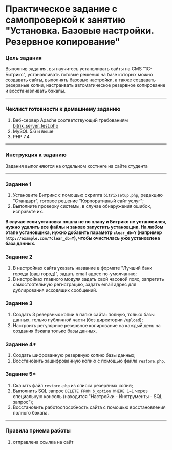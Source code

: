 
# Практическое задание с самопроверкой к занятию "Установка. Базовые настройки. Резервное копирование"

### Цель задания

Выполнив задания, вы научитесь устанвливать сайты на CMS "1С-Битрикс", устанавливать готовые решения на базе которых можно создавать сайты, выполнять базовые настройки, а также создавать резервные копии, настраивать автоматическое резервное копирование и восстанавливать бэкапы.

------

### Чеклист готовности к домашнему заданию

1. Веб-сервер Apache соответствующий требованиям [bitrix_server_test.php](https://www.1c-bitrix.ru/download/scripts/bitrix_server_test.php)
2. MySQL 5.6 и выше
3. PHP 7.4

------

### Инструкция к заданию

Задания выполняются на отдельном хостинге на сайте студента

------

### Задание 1

1. Установите Битрикс с помощью скрипта `bitrixsetup.php`, редакцию "Стандарт", готовое решение "Корпоративный сайт услуг";
2. Выполните проверку системы, в случае обнаружения ошибок, исправьте их.


**В случае если установка пошла не по плану и Битрикс не установился, нужно удалить все файлы и заново запустить установщик. На любом этапе установщика, нужно добавить параметр `clear_db=Y` (например `http://example.com/?clear_db=Y`), чтобы очистилась уже установлена база данных.**

### Задание 2

1. В настройках сайта указать название в формате "Лучший банк города [ваш город]", задать email адрес по-умолчанию;
2. В настройках главного модуля задать свой часовой пояс, запретить самостоятельную регистрацию, задать email адрес для дублирования исходящих сообщений.


### Задание 3

1. Создать 3 резервных копии в папке сайта: полную, только базы данных, только публичной части (без директории `/upload`);
2. Настроить регулярное резервное копирование на каждый день на создания бэкапа только базы данных.


### Задание 4*

1. Создать шифрованную резервную копию базы данных;
2. Восстановить зашифрованную копию с помощью файла `restore.php`.


### Задание 5*

1. Скачать файл `restore.php` из списка резервных копий;
2. Выполнить SQL запрос `DELETE FROM b_option WHERE 1=1` через специальную консоль (находится "Настройки - Инструменты - SQL запрос");
3. Восстановить работоспособность сайта с помощью восстановления полного бэкапа.


------

### Правила приема работы

1. отправлена ссылка на сайт


